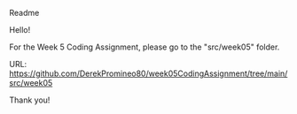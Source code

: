 Readme

Hello!

For the Week 5 Coding Assignment, please go to the "src/week05" folder.

URL: 
https://github.com/DerekPromineo80/week05CodingAssignment/tree/main/src/week05

Thank you!